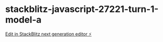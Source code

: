 # stackblitz-javascript-27221-turn-1-model-a

[Edit in StackBlitz next generation editor ⚡️](https://stackblitz.com/~/github.com/mohit-yadav-sde/stackblitz-javascript-27221-turn-1-model-a)